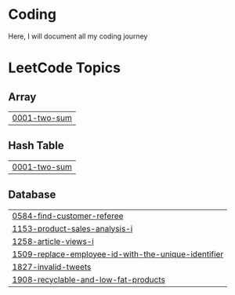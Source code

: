 # Coding
Here, I will document all my coding journey

<!---LeetCode Topics Start-->
# LeetCode Topics
## Array
|  |
| ------- |
| [0001-two-sum](https://github.com/GAURAVVVV02/Coding/tree/master/0001-two-sum) |
## Hash Table
|  |
| ------- |
| [0001-two-sum](https://github.com/GAURAVVVV02/Coding/tree/master/0001-two-sum) |
## Database
|  |
| ------- |
| [0584-find-customer-referee](https://github.com/GAURAVVVV02/Coding/tree/master/0584-find-customer-referee) |
| [1153-product-sales-analysis-i](https://github.com/GAURAVVVV02/Coding/tree/master/1153-product-sales-analysis-i) |
| [1258-article-views-i](https://github.com/GAURAVVVV02/Coding/tree/master/1258-article-views-i) |
| [1509-replace-employee-id-with-the-unique-identifier](https://github.com/GAURAVVVV02/Coding/tree/master/1509-replace-employee-id-with-the-unique-identifier) |
| [1827-invalid-tweets](https://github.com/GAURAVVVV02/Coding/tree/master/1827-invalid-tweets) |
| [1908-recyclable-and-low-fat-products](https://github.com/GAURAVVVV02/Coding/tree/master/1908-recyclable-and-low-fat-products) |
<!---LeetCode Topics End-->